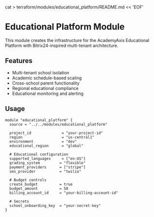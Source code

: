 cat > terraform/modules/educational_platform/README.md << 'EOF'
# Educational Platform Module

This module creates the infrastructure for the AcademyAxis Educational Platform with Bitrix24-inspired multi-tenant architecture.

## Features

- Multi-tenant school isolation
- Academic schedule-based scaling
- Cross-school parent functionality
- Regional educational compliance
- Educational monitoring and alerting

## Usage

```hcl
module "educational_platform" {
  source = "../../modules/educational_platform"
  
  project_id              = "your-project-id"
  region                  = "us-central1"
  environment             = "dev"
  educational_region      = "global"
  
  # Educational configuration
  supported_languages     = ["en-US"]
  grading_system         = "flexible"
  payment_providers      = ["stripe"]
  sms_provider           = "twilio"
  
  # Budget controls
  create_budget          = true
  budget_amount          = 50
  billing_account_id     = "your-billing-account-id"
  
  # Secrets
  school_onboarding_key  = "your-secret-key"
}